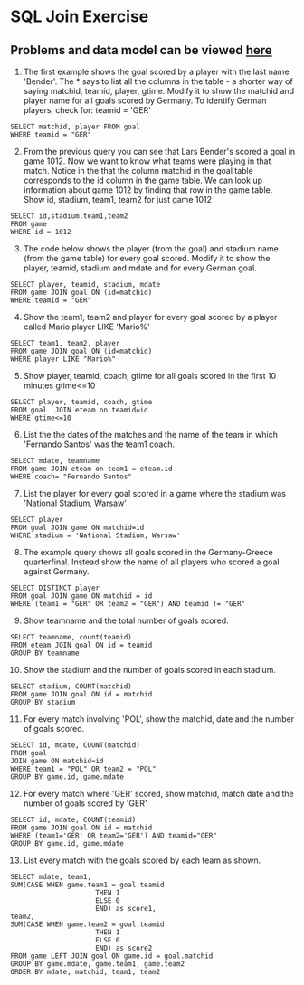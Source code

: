 # SQL Join Exercise

## Problems and data model can be viewed [here](http://sqlzoo.net/wiki/The_JOIN_operation)

1. The first example shows the goal scored by a player with the last name 'Bender'. The * says to list all the columns in the table - a shorter way of saying matchid, teamid, player, gtime. Modify it to show the matchid and player name for all goals scored by Germany. To identify German players, check for: teamid = 'GER'

  ```
  SELECT matchid, player FROM goal
  WHERE teamid = "GER"
  ```

2. From the previous query you can see that Lars Bender's scored a goal in game 1012\. Now we want to know what teams were playing in that match. Notice in the that the column matchid in the goal table corresponds to the id column in the game table. We can look up information about game 1012 by finding that row in the game table. Show id, stadium, team1, team2 for just game 1012

  ```
  SELECT id,stadium,team1,team2
  FROM game
  WHERE id = 1012
  ```

3. The code below shows the player (from the goal) and stadium name (from the game table) for every goal scored. Modify it to show the player, teamid, stadium and mdate and for every German goal.

  ```
  SELECT player, teamid, stadium, mdate
  FROM game JOIN goal ON (id=matchid)
  WHERE teamid = "GER"
  ```

4. Show the team1, team2 and player for every goal scored by a player called Mario player LIKE 'Mario%'

  ```
  SELECT team1, team2, player
  FROM game JOIN goal ON (id=matchid)
  WHERE player LIKE "Mario%"
  ```

5. Show player, teamid, coach, gtime for all goals scored in the first 10 minutes gtime<=10

  ```
  SELECT player, teamid, coach, gtime
  FROM goal  JOIN eteam on teamid=id
  WHERE gtime<=10
  ```

6. List the the dates of the matches and the name of the team in which 'Fernando Santos' was the team1 coach.

  ```
  SELECT mdate, teamname
  FROM game JOIN eteam on team1 = eteam.id
  WHERE coach= "Fernando Santos"
  ```

7. List the player for every goal scored in a game where the stadium was 'National Stadium, Warsaw'

  ```
  SELECT player
  FROM goal JOIN game ON matchid=id
  WHERE stadium = 'National Stadium, Warsaw'
  ```

8. The example query shows all goals scored in the Germany-Greece quarterfinal. Instead show the name of all players who scored a goal against Germany.

  ```
  SELECT DISTINCT player
  FROM goal JOIN game ON matchid = id
  WHERE (team1 = "GER" OR team2 = "GER") AND teamid != "GER"
  ```

9. Show teamname and the total number of goals scored.

  ```
  SELECT teamname, count(teamid)
  FROM eteam JOIN goal ON id = teamid
  GROUP BY teamname
  ```

10. Show the stadium and the number of goals scored in each stadium.

  ```
  SELECT stadium, COUNT(matchid)
  FROM game JOIN goal ON id = matchid
  GROUP BY stadium
  ```

11. For every match involving 'POL', show the matchid, date and the number of goals scored.

  ```
  SELECT id, mdate, COUNT(matchid)
  FROM goal
  JOIN game ON matchid=id
  WHERE team1 = "POL" OR team2 = "POL"
  GROUP BY game.id, game.mdate
  ```

12. For every match where 'GER' scored, show matchid, match date and the number of goals scored by 'GER'

  ```
  SELECT id, mdate, COUNT(teamid)
  FROM game JOIN goal ON id = matchid
  WHERE (team1='GER' OR team2='GER') AND teamid="GER"
  GROUP BY game.id, game.mdate
  ```

13. List every match with the goals scored by each team as shown.

  ```
  SELECT mdate, team1,
  SUM(CASE WHEN game.team1 = goal.teamid
                       THEN 1
                       ELSE 0
                       END) as score1,
  team2,
  SUM(CASE WHEN game.team2 = goal.teamid
                       THEN 1
                       ELSE 0
                       END) as score2
  FROM game LEFT JOIN goal ON game.id = goal.matchid
  GROUP BY game.mdate, game.team1, game.team2
  ORDER BY mdate, matchid, team1, team2
  ```
